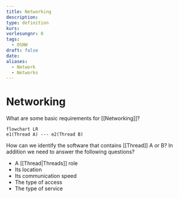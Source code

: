 ```yaml
---
title: Networking
description: 
type: definition
kurs: 
vorlesungnr: 0
tags:
  - OSNW
draft: false
date: 
aliases:
  - Network
  - Networks
---
```

# Networking

What are some basic requirements for [[Networking]]?

```mermaid
flowchart LR
e1(Thread A) --- e2(Thread B)
```

How can we identify the software that contains [[Thread]] A or B? In addition we need to answer the following questions?

- A [[Thread|Threads]] role
- Its location
- Its communication speed
- The type of access
- The type of service